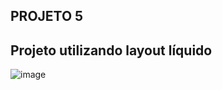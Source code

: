 ## PROJETO 5
## Projeto utilizando layout líquido
![image](https://user-images.githubusercontent.com/80546584/175649959-4eeeb541-b4b2-40e3-8faf-22de26758a9f.png)
